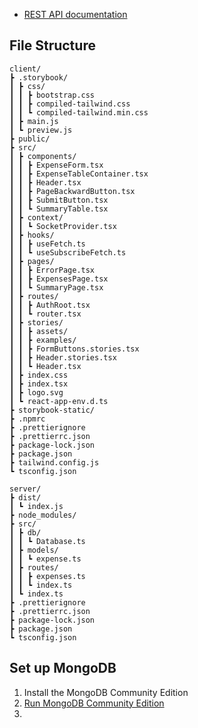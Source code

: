 - [REST API documentation](https://github.com/haoyt5/money-tracker/wiki/REST-API-Documentation)

## File Structure

```
client/
┣ .storybook/
┃ ┣ css/
┃ ┃ ┣ bootstrap.css
┃ ┃ ┣ compiled-tailwind.css
┃ ┃ ┗ compiled-tailwind.min.css
┃ ┣ main.js
┃ ┗ preview.js
┣ public/
┣ src/
┃ ┣ components/
┃ ┃ ┣ ExpenseForm.tsx
┃ ┃ ┣ ExpenseTableContainer.tsx
┃ ┃ ┣ Header.tsx
┃ ┃ ┣ PageBackwardButton.tsx
┃ ┃ ┣ SubmitButton.tsx
┃ ┃ ┗ SummaryTable.tsx
┃ ┣ context/
┃ ┃ ┗ SocketProvider.tsx
┃ ┣ hooks/
┃ ┃ ┣ useFetch.ts
┃ ┃ ┗ useSubscribeFetch.ts
┃ ┣ pages/
┃ ┃ ┣ ErrorPage.tsx
┃ ┃ ┣ ExpensesPage.tsx
┃ ┃ ┗ SummaryPage.tsx
┃ ┣ routes/
┃ ┃ ┣ AuthRoot.tsx
┃ ┃ ┗ router.tsx
┃ ┣ stories/
┃ ┃ ┣ assets/
┃ ┃ ┣ examples/
┃ ┃ ┣ FormButtons.stories.tsx
┃ ┃ ┣ Header.stories.tsx
┃ ┃ ┗ Header.tsx
┃ ┣ index.css
┃ ┣ index.tsx
┃ ┣ logo.svg
┃ ┗ react-app-env.d.ts
┣ storybook-static/
┣ .npmrc
┣ .prettierignore
┣ .prettierrc.json
┣ package-lock.json
┣ package.json
┣ tailwind.config.js
┗ tsconfig.json
```

```
server/
┣ dist/
┃ ┗ index.js
┣ node_modules/
┣ src/
┃ ┣ db/
┃ ┃ ┗ Database.ts
┃ ┣ models/
┃ ┃ ┗ expense.ts
┃ ┣ routes/
┃ ┃ ┣ expenses.ts
┃ ┃ ┗ index.ts
┃ ┗ index.ts
┣ .prettierignore
┣ .prettierrc.json
┣ package-lock.json
┣ package.json
┗ tsconfig.json
```

## Set up MongoDB

1. Install the MongoDB Community Edition
2. [Run MongoDB Community Edition](https://www.mongodb.com/docs/manual/tutorial/install-mongodb-on-os-x/)
3.
